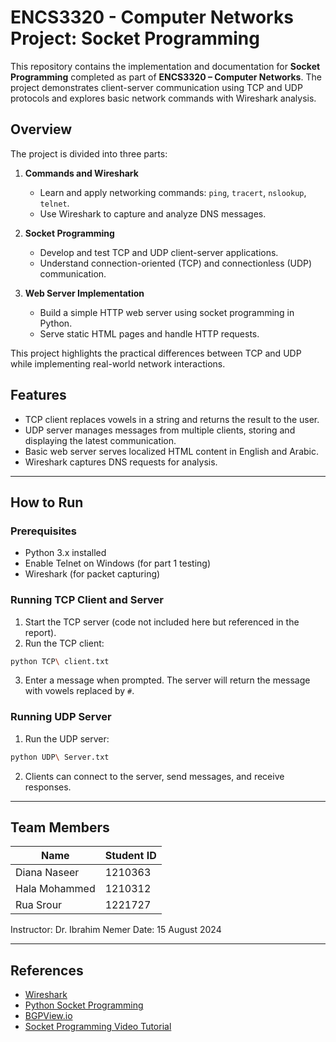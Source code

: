 
# ENCS3320 - Computer Networks Project: Socket Programming

This repository contains the implementation and documentation for **Socket Programming** completed as part of **ENCS3320 – Computer Networks**. The project demonstrates client-server communication using TCP and UDP protocols and explores basic network commands with Wireshark analysis.

## Overview

The project is divided into three parts:

1. **Commands and Wireshark**

   * Learn and apply networking commands: `ping`, `tracert`, `nslookup`, `telnet`.
   * Use Wireshark to capture and analyze DNS messages.

2. **Socket Programming**

   * Develop and test TCP and UDP client-server applications.
   * Understand connection-oriented (TCP) and connectionless (UDP) communication.

3. **Web Server Implementation**

   * Build a simple HTTP web server using socket programming in Python.
   * Serve static HTML pages and handle HTTP requests.

This project highlights the practical differences between TCP and UDP while implementing real-world network interactions.


## Features

* TCP client replaces vowels in a string and returns the result to the user.
* UDP server manages messages from multiple clients, storing and displaying the latest communication.
* Basic web server serves localized HTML content in English and Arabic.
* Wireshark captures DNS requests for analysis.

---

## How to Run

### Prerequisites

* Python 3.x installed
* Enable Telnet on Windows (for part 1 testing)
* Wireshark (for packet capturing)

### Running TCP Client and Server

1. Start the TCP server (code not included here but referenced in the report).
2. Run the TCP client:

```bash
python TCP\ client.txt
```

3. Enter a message when prompted. The server will return the message with vowels replaced by `#`.

### Running UDP Server

1. Run the UDP server:

```bash
python UDP\ Server.txt
```

2. Clients can connect to the server, send messages, and receive responses.

---

## Team Members

| Name          | Student ID |
| ------------- | ---------- |
| Diana Naseer  | 1210363    |
| Hala Mohammed | 1210312    |
| Rua Srour     | 1221727    |

Instructor: Dr. Ibrahim Nemer
Date: 15 August 2024

---

## References

* [Wireshark](https://www.wireshark.org/)
* [Python Socket Programming](https://docs.python.org/3/library/socket.html)
* [BGPView.io](https://bgpview.io)
* [Socket Programming Video Tutorial](https://www.youtube.com/watch?v=3QiPPX-KeSc)


